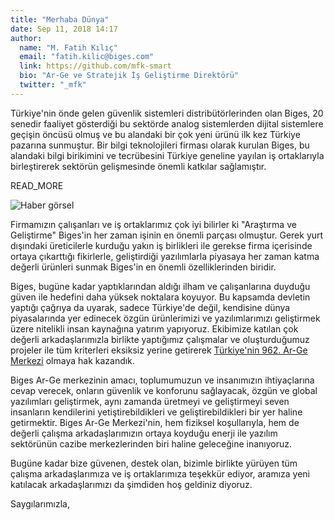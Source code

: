 ```yaml
---
title: "Merhaba Dünya"
date: Sep 11, 2018 14:17
author:
  name: "M. Fatih Kılıç"
  email: "fatih.kilic@biges.com"
  link: https://github.com/mfk-smart
  bio: "Ar-Ge ve Stratejik İş Geliştirme Direktörü"
  twitter: "_mfk"
---
```


Türkiye'nin önde gelen güvenlik sistemleri distribütörlerinden olan Biges, 20
senedir faaliyet gösterdiği bu sektörde analog sistemlerden dijital sistemlere
geçişin öncüsü olmuş ve bu alandaki bir çok yeni ürünü ilk kez Türkiye
pazarına sunmuştur. Bir bilgi teknolojileri firması olarak kurulan Biges, bu
alandaki bilgi birikimini ve tecrübesini Türkiye geneline yayılan iş
ortaklarıyla birleştirerek sektörün gelişmesinde önemli katkılar sağlamıştır.

READ_MORE

![Haber görsel](https://www.biges.com/gorsel/icerik/arge-haber/3.jpg)

Firmamızın çalışanları ve iş ortaklarımız çok iyi bilirler ki "Araştırma ve
Geliştirme" Biges'in her zaman işinin en önemli parçası olmuştur. Gerek yurt
dışındaki üreticilerle kurduğu yakın iş birlikleri ile gerekse firma
içerisinde ortaya çıkarttığı fikirlerle, geliştirdiği yazılımlarla piyasaya
her zaman katma değerli ürünleri sunmak Biges'in en önemli özelliklerinden
biridir.

Biges, bugüne kadar yaptıklarından aldığı ilham ve çalışanlarına duyduğu güven
ile hedefini daha yüksek noktalara koyuyor. Bu kapsamda devletin yaptığı
çağrıya da uyarak, sadece Türkiye'de değil, kendisine dünya piyasalarında yer
edinecek özgün ürünlerimizi ve yazılımlarımızı geliştirmek üzere nitelikli
insan kaynağına yatırım yapıyoruz. Ekibimize katılan çok değerli
arkadaşlarımızla birlikte yaptığımız çalışmalar ve oluşturduğumuz projeler ile
tüm kriterleri eksiksiz yerine getirerek [Türkiye'nin 962. Ar-Ge
Merkezi][link] olmaya hak kazandık.

Biges Ar-Ge merkezinin amacı, toplumumuzun ve insanımızın ihtiyaçlarına cevap
verecek, onların güvenlik ve konforunu sağlayacak, özgün ve global yazılımları
geliştirmek, aynı zamanda üretmeyi ve geliştirmeyi seven insanların
kendilerini yetiştirebildikleri ve geliştirebildikleri bir yer haline
getirmektir. Biges Ar-Ge Merkezi'nin, hem fiziksel koşullarıyla, hem de
değerli çalışma arkadaşlarımızın ortaya koyduğu enerji ile yazılım sektörünün
cazibe merkezlerinden biri haline geleceğine inanıyoruz.

Bugüne kadar bize güvenen, destek olan, bizimle birlikte yürüyen tüm çalışma
arkadaşlarımıza ve iş ortaklarımıza teşekkür ediyor, aramıza yeni katılacak
arkadaşlarımızı da şimdiden hoş geldiniz diyoruz.

Saygılarımızla,

[link]: https://goo.gl/y7xHqj